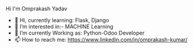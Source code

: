 
Hi I'm Omprakash Yadav

- 👋 Hi, currently learning: Flask, Django
- 👀 I’m interested in:- MACHINE Learning
- 🌱 I’m currently Working as: Python-Odoo Developer
- 📫 How to reach me: https://www.linkedin.com/in/omprakash-kumar/

<!---
omprakashkyadav/omprakashkyadav is a ✨ special ✨ repository because its `README.md` (this file) appears on your GitHub profile.
You can click the Preview link to take a look at your changes.
--->
